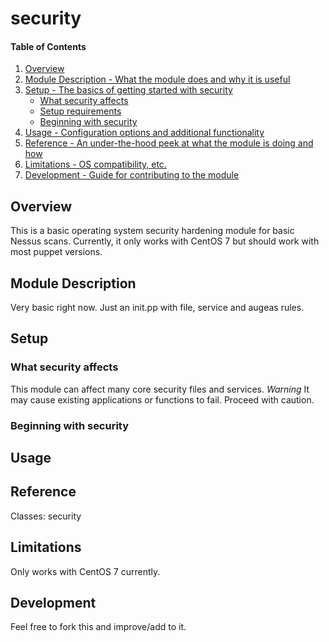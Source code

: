 # security

#### Table of Contents

1. [Overview](#overview)
2. [Module Description - What the module does and why it is useful](#module-description)
3. [Setup - The basics of getting started with security](#setup)
    * [What security affects](#what-security-affects)
    * [Setup requirements](#setup-requirements)
    * [Beginning with security](#beginning-with-security)
4. [Usage - Configuration options and additional functionality](#usage)
5. [Reference - An under-the-hood peek at what the module is doing and how](#reference)
5. [Limitations - OS compatibility, etc.](#limitations)
6. [Development - Guide for contributing to the module](#development)

## Overview

This is a basic operating system security hardening module for basic Nessus scans.
Currently, it only works with CentOS 7 but should work with most puppet versions.

## Module Description

Very basic right now. Just an init.pp with file, service and augeas rules.

## Setup

### What security affects

This module can affect many core security files and services.
*Warning* It may cause existing applications or functions to fail. Proceed with caution.

### Beginning with security

## Usage

## Reference

Classes: security

## Limitations

Only works with CentOS 7 currently.

## Development

Feel free to fork this and improve/add to it.

